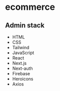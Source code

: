 # ecommerce

## Admin stack

- HTML
- CSS
- Tailwind
- JavaScript
- React
- Next.js
- Next-auth
- Firebase
- Heroicons
- Axios
